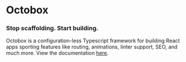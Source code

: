 # Octobox
### Stop scaffolding. Start building.
Octobox is a configuration-less Typescript framework for building React apps sporting features like routing, animations, linter support, SEO, and much more. View the documentation [here](https://github.com/tom-ricci/octobox).

